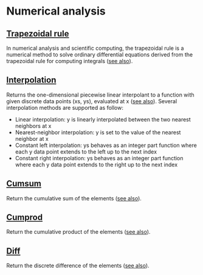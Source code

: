 # Numerical analysis

## [Trapezoidal rule](./packages/trapezoidal_rule.cairo)

In numerical analysis and scientific computing, the trapezoidal rule is a numerical method to solve ordinary differential equations derived from the trapezoidal rule for computing integrals ([see also](https://en.wikipedia.org/wiki/Trapezoidal_rule_(differential_equations))).

## [Interpolation](./packages/interpolate.cairo)

Returns the one-dimensional piecewise linear interpolant to a function with given discrete data points (xs, ys), evaluated at x ([see also](https://numpy.org/doc/stable/reference/generated/numpy.interp.html)).
Several interpolation methods are supported as follow:
- Linear interpolation: y is linearly interpolated between the two nearest neighbors at x
- Nearest-neighbor interpolation: y is set to the value of the nearest neighbor at x
- Constant left interpolation: ys behaves as an integer part function where each y data point extends to the left up to the next index
- Constant right interpolation: ys behaves as an integer part function where each y data point extends to the right up to the next index

## [Cumsum](./packages/cumsum.cairo)

Return the cumulative sum of the elements ([see also](https://numpy.org/doc/stable/reference/generated/numpy.cumsum.html#numpy-cumsum)).

## [Cumprod](./packages/cumprod.cairo)

Return the cumulative product of the elements ([see also](https://numpy.org/doc/stable/reference/generated/numpy.cumprod.html#numpy-cumprod)).

## [Diff](./packages/diff.cairo)

Return the discrete difference of the elements ([see also](https://numpy.org/doc/stable/reference/generated/numpy.diff.html#numpy.diff)).
